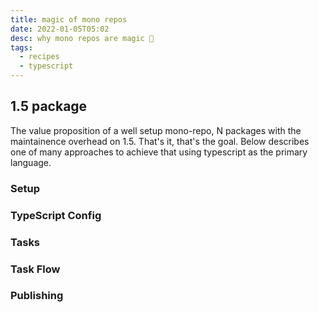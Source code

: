 ```yaml
---
title: magic of mono repos
date: 2022-01-05T05:02
desc: why mono repos are magic 🧙
tags:
  - recipes
  - typescript
---
```


## 1.5 package

The value proposition of a well setup mono-repo, N packages with the maintainence overhead on 1.5. That's it, that's the goal. Below describes one of many approaches to achieve that using typescript as the primary language.

### Setup
### TypeScript Config
### Tasks
### Task Flow
### Publishing
